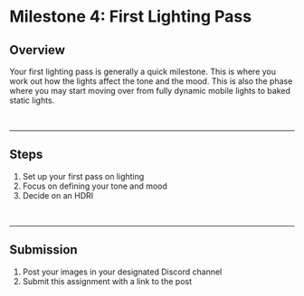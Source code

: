 # Milestone 4: First Lighting Pass

<h2>Overview</h2>
<p>Your first lighting pass is generally a quick milestone. This is where you work out how the lights affect the tone and the mood. This is also the phase where you may start moving over from fully dynamic mobile lights to baked static lights.</p>
<p>&nbsp;</p>
<hr>
<h2>Steps</h2>
<ol>
<li>Set up your first pass on lighting</li>
<li>Focus on defining your tone and mood</li>
<li>Decide on an HDRI</li>
</ol>
<p>&nbsp;</p>
<hr>
<h2>Submission</h2>
<ol>
<li>Post your images in your designated Discord channel</li>
<li>Submit this assignment with a link to the post</li>
</ol>